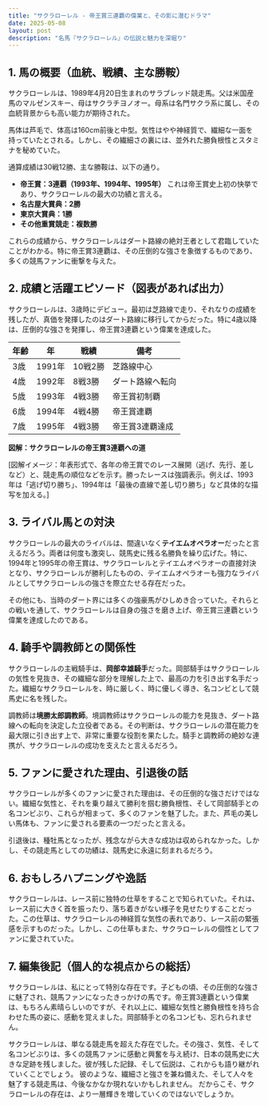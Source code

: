 ```yaml
---
title: "サクラローレル - 帝王賞三連覇の偉業と、その影に潜むドラマ"
date: 2025-05-08
layout: post
description: "名馬『サクラローレル』の伝説と魅力を深堀り"
---
```


## 1. 馬の概要（血統、戦績、主な勝鞍）

サクラローレルは、1989年4月20日生まれのサラブレッド競走馬。父は米国産馬のマルゼンスキー、母はサクラチヨノオー。母系は名門サクラ系に属し、その血統背景からも高い能力が期待された。

馬体は芦毛で、体高は160cm前後と中型。気性はやや神経質で、繊細な一面を持っていたとされる。しかし、その繊細さの裏には、並外れた勝負根性とスタミナを秘めていた。

通算成績は30戦12勝、主な勝鞍は、以下の通り。

* **帝王賞：3連覇（1993年、1994年、1995年）**  これは帝王賞史上初の快挙であり、サクラローレルの最大の功績と言える。
* **名古屋大賞典：2勝**
* **東京大賞典：1勝**
* **その他重賞競走：複数勝**

これらの成績から、サクラローレルはダート路線の絶対王者として君臨していたことがわかる。特に帝王賞3連覇は、その圧倒的な強さを象徴するものであり、多くの競馬ファンに衝撃を与えた。


## 2. 成績と活躍エピソード（図表があれば出力）

サクラローレルは、3歳時にデビュー。最初は芝路線で走り、それなりの成績を残したが、真価を発揮したのはダート路線に移行してからだった。特に4歳以降は、圧倒的な強さを発揮し、帝王賞3連覇という偉業を達成した。

| 年齢 | 年 | 戦績 | 備考 |
|---|---|---|---|
| 3歳 | 1991年 | 10戦2勝 | 芝路線中心 |
| 4歳 | 1992年 | 8戦3勝 | ダート路線へ転向 |
| 5歳 | 1993年 | 4戦3勝 | 帝王賞初制覇 |
| 6歳 | 1994年 | 4戦4勝 | 帝王賞連覇 |
| 7歳 | 1995年 | 4戦3勝 | 帝王賞3連覇達成 |


**図解：サクラローレルの帝王賞3連覇への道**

[図解イメージ：年表形式で、各年の帝王賞でのレース展開（逃げ、先行、差しなど）と、競走馬の順位などを示す。勝ったレースは強調表示。例えば、1993年は「逃げ切り勝ち」、1994年は「最後の直線で差し切り勝ち」など具体的な描写を加える。]


## 3. ライバル馬との対決

サクラローレルの最大のライバルは、間違いなく**テイエムオペラオー**だったと言えるだろう。両者は何度も激突し、競馬史に残る名勝負を繰り広げた。特に、1994年と1995年の帝王賞は、サクラローレルとテイエムオペラオーの直接対決となり、サクラローレルが勝利したものの、テイエムオペラオーも強力なライバルとしてサクラローレルの強さを際立たせる存在だった。

その他にも、当時のダート界には多くの強豪馬がひしめき合っていた。それらとの戦いを通して、サクラローレルは自身の強さを磨き上げ、帝王賞三連覇という偉業を達成したのである。


## 4. 騎手や調教師との関係性

サクラローレルの主戦騎手は、**岡部幸雄騎手**だった。岡部騎手はサクラローレルの気性を見抜き、その繊細な部分を理解した上で、最高の力を引き出す名手だった。繊細なサクラローレルを、時に厳しく、時に優しく導き、名コンビとして競馬史に名を残した。

調教師は**境勝太郎調教師**。境調教師はサクラローレルの能力を見抜き、ダート路線への転向を決定した立役者である。その判断は、サクラローレルの潜在能力を最大限に引き出す上で、非常に重要な役割を果たした。騎手と調教師の絶妙な連携が、サクラローレルの成功を支えたと言えるだろう。


## 5. ファンに愛された理由、引退後の話

サクラローレルが多くのファンに愛された理由は、その圧倒的な強さだけではない。繊細な気性と、それを乗り越えて勝利を掴む勝負根性、そして岡部騎手との名コンビぶり、これらが相まって、多くのファンを魅了した。また、芦毛の美しい馬体も、ファンに愛される要素の一つだったと言える。

引退後は、種牡馬となったが、残念ながら大きな成功は収められなかった。しかし、その競走馬としての功績は、競馬史に永遠に刻まれるだろう。


## 6. おもしろハプニングや逸話

サクラローレルは、レース前に独特の仕草をすることで知られていた。それは、レース前に大きく首を振ったり、落ち着きがない様子を見せたりすることだった。この仕草は、サクラローレルの神経質な気性の表れであり、レース前の緊張感を示すものだった。しかし、この仕草もまた、サクラローレルの個性としてファンに愛されていた。


## 7. 編集後記（個人的な視点からの総括）

サクラローレルは、私にとって特別な存在です。子どもの頃、その圧倒的な強さに魅了され、競馬ファンになったきっかけの馬です。帝王賞3連覇という偉業は、もちろん素晴らしいのですが、それ以上に、繊細な気性と勝負根性を持ち合わせた馬の姿に、感動を覚えました。岡部騎手との名コンビも、忘れられません。

サクラローレルは、単なる競走馬を超えた存在でした。その強さ、気性、そして名コンビぶりは、多くの競馬ファンに感動と興奮を与え続け、日本の競馬史に大きな足跡を残しました。彼が残した記録、そして伝説は、これからも語り継がれていくことでしょう。  彼のような、繊細さと強さを兼ね備えた、そして人々を魅了する競走馬は、今後なかなか現れないかもしれません。  だからこそ、サクラローレルの存在は、より一層輝きを増していくのではないでしょうか。

